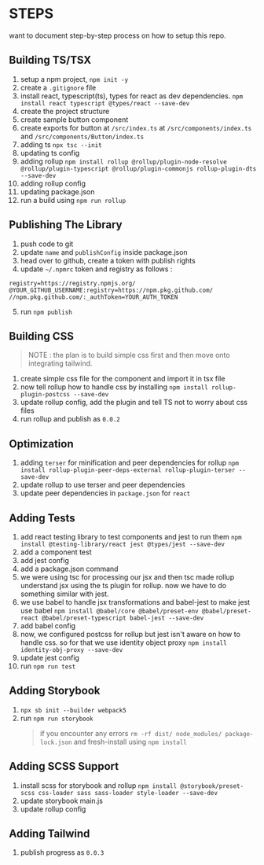 # STEPS

want to document step-by-step process on how to setup this repo.

## Building TS/TSX

1. setup a npm project, `npm init -y`
2. create a `.gitignore` file
3. install react, typescript(ts), types for react as dev dependencies.
   `npm install react typescript @types/react --save-dev`
4. create the project structure
5. create sample button component
6. create exports for button at `/src/index.ts` at `/src/components/index.ts` and `/src/components/Button/index.ts`
7. adding ts `npx tsc --init`
8. updating ts config
9. adding rollup `npm install rollup @rollup/plugin-node-resolve @rollup/plugin-typescript @rollup/plugin-commonjs rollup-plugin-dts --save-dev`
10. adding rollup config
11. updating package.json
12. run a build using `npm run rollup`

## Publishing The Library

1. push code to git
2. update `name` and `publishConfig` inside package.json
3. head over to github, create a token with publish rights
4. update `~/.npmrc` token and registry as follows :

```
registry=https://registry.npmjs.org/
@YOUR_GITHUB_USERNAME:registry=https://npm.pkg.github.com/
//npm.pkg.github.com/:_authToken=YOUR_AUTH_TOKEN
```

5. run `npm publish`

## Building CSS

> NOTE : the plan is to build simple css first and then move onto integrating tailwind.

1. create simple css file for the component and import it in tsx file
2. now tell rollup how to handle css by installing `npm install rollup-plugin-postcss --save-dev`
3. update rollup config, add the plugin and tell TS not to worry about css files
4. run rollup and publish as `0.0.2`

## Optimization

1. adding `terser` for minification and peer dependencies for rollup `npm install rollup-plugin-peer-deps-external rollup-plugin-terser --save-dev`
2. update rollup to use terser and peer dependencies
3. update peer dependencies in `package.json` for `react`

## Adding Tests

1. add react testing library to test components and jest to run them `npm install @testing-library/react jest @types/jest --save-dev`
2. add a component test
3. add jest config
4. add a package.json command
5. we were using tsc for processing our jsx and then tsc made rollup understand jsx using the ts plugin for rollup. now we have to do something similar with jest.
6. we use babel to handle jsx transformations and babel-jest to make jest use babel `npm install @babel/core @babel/preset-env @babel/preset-react @babel/preset-typescript babel-jest --save-dev`
7. add babel config
8. now, we configured postcss for rollup but jest isn't aware on how to handle css. so for that we use identity object proxy `npm install identity-obj-proxy --save-dev`
9. update jest config
10. run `npm run test`

## Adding Storybook

1. `npx sb init --builder webpack5`
2. run `npm run storybook`
   > if you encounter any errors `rm -rf dist/ node_modules/ package-lock.json` and fresh-install using `npm install`

## Adding SCSS Support

1. install scss for storybook and rollup `npm install @storybook/preset-scss css-loader sass sass-loader style-loader --save-dev`
2. update storybook main.js
3. update rollup config

## Adding Tailwind

1. publish progress as `0.0.3`
